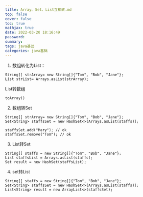 ```yaml
---
title: Array、Set、List互相转.md
top: false
cover: false
toc: true
mathjax: true
date: 2022-03-20 18:16:49
password:
summary:
tags: java基础
categories: java基础
---
```

1. 数组转化为List：
~~~
String[] strArray= new String[]{"Tom", "Bob", "Jane"};
List strList= Arrays.asList(strArray);
 ~~~
List转数组
~~~
toArray()
~~~


2. 数组转Set
~~~
String[] strArray= new String[]{"Tom", "Bob", "Jane"}; 
Set<String> staffsSet = new HashSet<>(Arrays.asList(staffs));
 
staffsSet.add("Mary"); // ok
staffsSet.remove("Tom"); // ok
 ~~~
3. List转Set
~~~
String[] staffs = new String[]{"Tom", "Bob", "Jane"}; 
List staffsList = Arrays.asList(staffs);
Set result = new HashSet(staffsList);
 ~~~
4. set转List
~~~
String[] staffs = new String[]{"Tom", "Bob", "Jane"};
Set<String> staffsSet = new HashSet<>(Arrays.asList(staffs));
List<String> result = new ArrayList<>(staffsSet);
~~~

 

